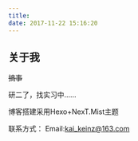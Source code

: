 ```yaml
---
title: 
date: 2017-11-22 15:16:20
---
```


## 关于我

~~搞事~~

研二了，找实习中……




博客搭建采用Hexo+NexT.Mist主题

联系方式：
Email:kai_keinz@163.com
